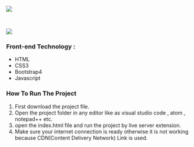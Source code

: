 
![](https://i.ibb.co/RTRYgjP/Capture1.png)

 <br/>

![](https://i.ibb.co/KX0NnLP/Capture2.png)



### Front-end Technology :
- HTML
- CSS3
- Bootstrap4
- Javascript

### How To Run The Project

1. First download the project file.
2. Open the project folder in any editor like as visual studio code , atom , notepad++ etc.
3. open the index.html file and run the project by live server extension.
4. Make sure your internet connection is ready otherwise it is not working because CDN(Content Delivery Network) Link is used. 


